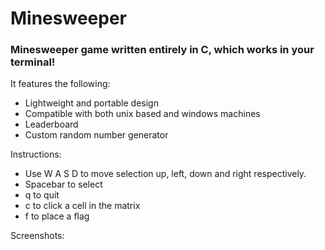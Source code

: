 # Minesweeper

### Minesweeper game written entirely in C, which works in your terminal!

It features the following:
- Lightweight and portable design
- Compatible with both unix based and windows machines
- Leaderboard
- Custom random number generator

Instructions:
- Use W A S D to move selection up, left, down and right respectively.
- Spacebar to select
- q to quit
- c to click a cell in the matrix
- f to place a flag

Screenshots:

